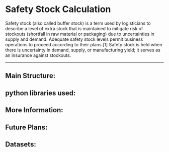 Safety Stock Calculation
=============

Safety stock (also called buffer stock) is a term used by logisticians to describe a level of extra stock that is maintained to mitigate risk of stockouts (shortfall in raw material or packaging) due to uncertainties in supply and demand. Adequate safety stock levels permit business operations to proceed according to their plans.[1] Safety stock is held when there is uncertainty in demand, supply, or manufacturing yield; it serves as an insurance against stockouts.

---




Main Structure:
---

python libraries used:
---

More Information:
---

Future Plans:
---

Datasets:
---

